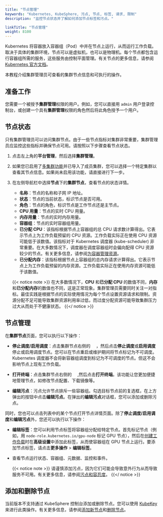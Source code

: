 ```yaml
---
title: "节点管理"
keywords: "Kubernetes, KubeSphere, 污点, 节点, 标签, 请求, 限制"
description: "监控节点状态并了解如何添加节点标签和污点。"

linkTitle: "节点管理"
weight: 8100
---
```


Kubernetes 将容器放入容器组（Pod）中并在节点上运行，从而运行工作负载。取决于具体的集群环境，节点可以是虚拟机，也可以是物理机。每个节点都包含运行容器组所需的服务，这些服务由控制平面管理。有关节点的更多信息，请参阅[ Kubernetes 官方文档](https://kubernetes.io/zh/docs/concepts/architecture/nodes/)。

本教程介绍集群管理员可查看的集群节点信息和可执行的操作。

## 准备工作

您需要一个被授予**集群管理**权限的用户。例如，您可以直接用 `admin` 用户登录控制台，或创建一个具有**集群管理**权限的角色然后将此角色授予一个用户。

## 节点状态

只有集群管理员可以访问集群节点。由于一些节点指标对集群非常重要，集群管理员应监控这些指标并确保节点可用。请按照以下步骤查看节点状态。

1. 点击左上角的**平台管理**，然后选择**集群管理**。

2. 如果您已启用了[多集群功能](../../multicluster-management/)并已导入了成员集群，您可以选择一个特定集群以查看其节点信息。如果尚未启用该功能，请直接进行下一步。

3. 在左侧导航栏中选择**节点**下的**集群节点**，查看节点的状态详情。

   - **名称**：节点的名称和子网 IP 地址。
   - **状态**：节点的当前状态，标识节点是否可用。
   - **角色**：节点的角色，标识节点是工作节点还是主节点。
   - **CPU 用量**：节点的实时 CPU 用量。
   - **内存用量**：节点的实时内存用量。
   - **容器组**：节点的实时容器组用量。
   - **已分配 CPU**：该指标根据节点上容器组的总 CPU 请求数计算得出。它表示节点上为工作负载预留的 CPU 资源。工作负载实际正在使用 CPU 资源可能低于该数值。该指标对于 Kubernetes 调度器 (kube-scheduler) 非常重要。在大多数情况下，调度器在调度容器组时会偏向配得 CPU 资源较少的节点。有关更多信息，请参阅[为容器管理资源](https://kubernetes.io/zh/docs/concepts/configuration/manage-resources-containers/)。
   - **已分配内存**：该指标根据节点上容器组的总内存请求计算得出。它表示节点上为工作负载预留的内存资源。工作负载实际正在使用内存资源可能低于该数值。

    {{< notice note >}}
   在大多数情况下，**CPU** 和**已分配 CPU** 的数值不同，**内存**和**已分配内存**的数值也不同，这是正常现象。集群管理员需要同时关注一对指标。最佳实践是根据节点的实际使用情况为每个节点设置资源请求和限制。资源分配不足可能导致集群资源利用率过低，而过度分配资源可能导致集群压力过大从而处于不健康状态。
    {{</ notice >}}

## 节点管理

在**集群节点**页面，您可以执行以下操作：

- **停止调度/启用调度**：点击集群节点右侧的 <img src="/images/docs/v3.x/common-icons/three-dots.png" width="15" />，然后点击**停止调度**或**启用调度**停止或启用调度节点。您可以在节点重启或维护期间将节点标记为不可调度。Kubernetes 调度器不会将新容器组调度到标记为不可调度的节点。但这不会影响节点上现有工作负载。

- **打开终端**：点击集群节点右侧的 <img src="/images/docs/v3.x/common-icons/three-dots.png" width="15" />,然后点击**打开终端**。该功能让您更加便捷地管理节点，如修改节点配置、下载镜像等。

- **编辑污点**：污点允许节点排斥一些容器组。勾选目标节点前的复选框，在上方弹出的按钮中点击**编辑污点**。在弹出的**编辑污点**对话框，您可以添加或删除污点。

同时，您也可以点击列表中的某个节点打开节点详情页面。除了**停止调度/启用调度**和**编辑污点**外，您还可以执行以下操作：

- **编辑标签**：您可以利用节点标签将容器组分配给特定节点。首先标记节点（例如，用 `node-role.kubernetes.io/gpu-node` 标记 GPU 节点），然后在[创建工作负载](../../project-user-guide/application-workloads/deployments/#步骤-5配置高级设置)时在**高级设置**中添加此标签，从而使容器组在 GPU 节点上运行。要添加节点标签，请点击**更多操作** > **编辑标签**。

- 查看节点运行状态、容器组、元数据、监控和事件。

    {{< notice note >}}
请谨慎添加污点，因为它们可能会导致意外行为从而导致服务不可用。有关更多信息，请参阅[污点和容忍度](https://kubernetes.io/zh/docs/concepts/scheduling-eviction/taint-and-toleration/)。
    {{</ notice >}}

## 添加和删除节点

当前版本不支持通过 KubeSphere 控制台添加或删除节点。您可以使用 [KubeKey](https://github.com/kubesphere/kubekey) 来进行此类操作。有关更多信息，请参阅[添加新节点](../../installing-on-linux/cluster-operation/add-new-nodes/)和[删除节点](../../installing-on-linux/cluster-operation/remove-nodes/)。


